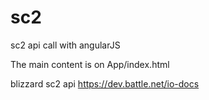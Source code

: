 # sc2
sc2 api call with angularJS

The main content is on App/index.html

blizzard sc2 api https://dev.battle.net/io-docs
